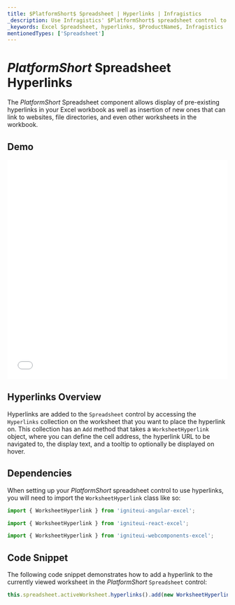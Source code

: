 ```yaml
---
title: $PlatformShort$ Spreadsheet | Hyperlinks | Infragistics
_description: Use Infragistics' $PlatformShort$ spreadsheet control to display hyperlinks in the Excel workbook, which can link to websites, file directories and other worksheets. View $ProductName$ spreadsheet tutorials!
_keywords: Excel Spreadsheet, hyperlinks, $ProductName$, Infragistics
mentionedTypes: ['Spreadsheet']
---
```

# $PlatformShort$ Spreadsheet Hyperlinks

The $PlatformShort$ Spreadsheet component allows display of pre-existing hyperlinks in your Excel workbook as well as insertion of new ones that can link to websites, file directories, and even other worksheets in the workbook.

## Demo

<div class="sample-container loading" style="height: 500px">
    <iframe id="spreadsheet-overview-sample-iframe" src='{environment:dvDemosBaseUrl}/excel/spreadsheet-hyperlinks' width="100%" height="100%" seamless frameBorder="0" onload="onXPlatSampleIframeContentLoaded(this);"></iframe>
</div>
<sample-button src="excel/spreadsheet/hyperlinks"></sample-button>

<div class="divider--half"></div>

## Hyperlinks Overview

Hyperlinks are added to the `Spreadsheet` control by accessing the `Hyperlinks` collection on the worksheet that you want to place the hyperlink on. This collection has an `Add` method that takes a `WorksheetHyperlink` object, where you can define the cell address, the hyperlink URL to be navigated to, the display text, and a tooltip to optionally be displayed on hover.

## Dependencies

When setting up your $PlatformShort$ spreadsheet control to use hyperlinks, you will need to import the `WorksheetHyperlink` class like so:

<!-- Angular -->
```ts
import { WorksheetHyperlink } from 'igniteui-angular-excel';
```

<!-- React -->
```ts
import { WorksheetHyperlink } from 'igniteui-react-excel';
```

<!-- WebComponents -->
```ts
import { WorksheetHyperlink } from 'igniteui-webcomponents-excel';
```

## Code Snippet

The following code snippet demonstrates how to add a hyperlink to the currently viewed worksheet in the $PlatformShort$ `Spreadsheet` control:

```ts
this.spreadsheet.activeWorksheet.hyperlinks().add(new WorksheetHyperlink("A1", "http://www.infragistics.com", "Infragistics", "Infragistics Home Page"));
```